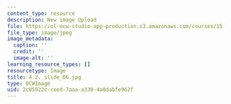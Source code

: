 ```yaml
---
content_type: resource
description: New image Upload
file: https://ol-ocw-studio-app-production.s3.amazonaws.com/courses/15-s21-nuts-and-bolts-of-business-plans-january-iap-2014/2c05922cceed7aaaa3304a8dabfe962f_4.2._slide_66.jpg
file_type: image/jpeg
image_metadata:
  caption: ''
  credit: ''
  image-alt: ''
learning_resource_types: []
resourcetype: Image
title: 4.2._slide_66.jpg
type: OCWImage
uid: 2c05922c-ceed-7aaa-a330-4a8dabfe962f
---
```

